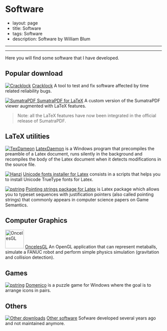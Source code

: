 Software
========
 
 - layout: page
 - title: Software
 - tags: Software
 - description: Software by William Blum

-------------------------------------------------

-------------------------------------------------

Here you will find some software that I have developed.

Popular download
----------------

[![Cracklock](cracklock/cracklock.png)](cracklock/)
[Cracklock](cracklock/) A tool to test and fix software
affected by time related reliability bugs.

[![SumatraPDF](sumatra/sumatraicon.png) SumatraPDF for LaTeX](sumatra/) A custom version of the SumatraPDF viewer augmented with
LaTeX features.

> Note: all the LaTeX features have now been integrated in the official release of SumatraPDF.


LaTeX utilities
---------------

[![TexDameon](latex/texdaemon-ico.png)](latexdaemon/)
[LatexDaemon](latexdaemon/) is a Windows program that
precompiles the preamble of a Latex document, runs silently in the
background and recompiles the body of the Latex document when it detects
modifications in the source file.

[![Hanzi](latex/hanzi-ico.png)](latex/#unicode) [Unicode
fonts installer for Latex](latex/#unicode) consists in a
scripts that helps you to install Unicode TrueType fonts for Latex.

[![pstring](latex/pstring-ico.png)](latex/#pstring) [Pointing
strings package for Latex](latex/#pstring) is Latex package
which allows you to typeset sequences with justification pointers (also
called pointing strings) that commonly appears in computer science
papers on Game Semantics.

Computer Graphics
-----------------

[<img src="oncelesgl/fanuc.jpg" alt="OncelesGL" height="60" width="60" /></a>](oncelesgl/)
[OncelesGL](oncelesgl/) An OpenGL application that can
represent metaballs, simulate a FANUC robot and perform simple physics
simulation (gravitation and collision detection).


Games
-----

[![pstring](domenico/domenico-ico.png)](domenico/#pstring) [Domenico](domenico/) is
a puzzle game for Windows where the goal is to arrange icons in pairs.


Others
------

[![Other downloads](others/download.png)](others/) [Other
software](others/) Sofware developed several years ago and not
maintained anymore.
